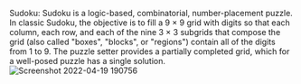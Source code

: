 Sudoku:
Sudoku is a logic-based, combinatorial, number-placement puzzle. In classic Sudoku, the objective is to fill a 9 × 9 grid with digits so that each column, each row, and each of the nine 3 × 3 subgrids that compose the grid (also called "boxes", "blocks", or "regions") contain all of the digits from 1 to 9. The puzzle setter provides a partially completed grid, which for a well-posed puzzle has a single solution.
![Screenshot 2022-04-19 190756](https://user-images.githubusercontent.com/53230191/164017059-19ba0c57-86e5-465f-beda-3c30f07e6415.png)

